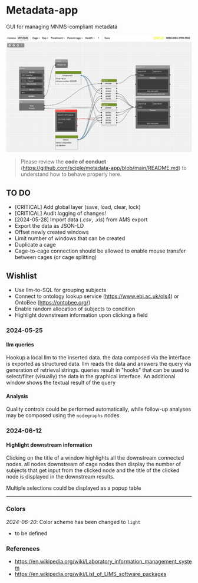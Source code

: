 # Metadata-app

GUI for managing MNMS-compliant metadata

![screenshot of the GUI](screenshot.PNG "Main interface")

> Please review the **code of conduct** (<https://github.com/sciple/metadata-app/blob/main/README.md>) to understand how to behave properly here.



## TO DO

- [CRITICAL] Add global layer (save, load, clear, lock)
- [CRITICAL] Audit logging of changes!
- [2024-05-28] Import data (_.csv_, ._xls_) from AMS export
- Export the data as JSON-LD
- Offset newly created windows
- Limit number of windows that can be created
- Duplicate a cage
- Cage-to-cage connection should be allowed to enable mouse transfer between cages (or cage splitting)

## Wishlist
- Use llm-to-SQL for grouping subjects
- Connect to ontology lookup service (<https://www.ebi.ac.uk/ols4>) or OntoBee (<https://ontobee.org/>)
- Enable random allocation of subjects to condition
- Highlight downstream information upon clicking a field

### 2024-05-25

#### llm queries

Hookup a local llm to the inserted data. the data composed via the interface is exported as structured data. llm reads the data and answers the query via generation of retrieval strings. queries result in "hooks" that can be used to select/filter (visually) the data in the graphical interface. An additional window shows the textual result of the query

#### Analysis

Quality controls could be performed automatically, while follow-up analyses may be composed using the `nodegraphs` nodes 

### 2024-06-12

#### Highlight downstream information

Clicking on the title of a window highlights all the downstream connected nodes. all nodes downstream of cage nodes then display the number of subjects that get input from the clicked node and the title of the clicked node is displayed in the downstream results.

Multiple selections could be displayed as a popup table

***

### Colors

_2024-06-20_: Color scheme has been changed to `light`

- to be defined


### References
- <https://en.wikipedia.org/wiki/Laboratory_information_management_system>
- <https://en.wikipedia.org/wiki/List_of_LIMS_software_packages>
